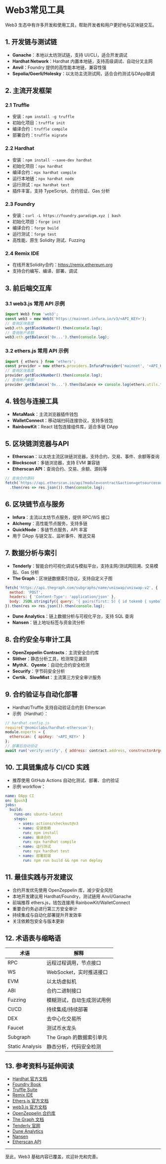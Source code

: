 <!-- /**
 * Web3常见工具极致细化
 * @description 详细介绍Web3开发与使用中常见的工具和库，包含开发链、主流开发框架、前后端交互库、区块链浏览器、数据分析、合约安全、自动化部署、CI/CD、最佳实践、术语表等，涵盖丰富代码示例与开发细节。
 * @author 前端小胖
 */ -->

# Web3常见工具

Web3 生态中有许多开发和使用工具，帮助开发者和用户更好地与区块链交互。

## 1. 开发链与测试链
- **Ganache**：本地以太坊测试链，支持 UI/CLI，适合开发调试
- **Hardhat Network**：Hardhat 内置本地链，支持高级调试、自动分叉主网
- **Anvil**：Foundry 提供的高性能本地链，兼容性强
- **Sepolia/Goerli/Holesky**：以太坊主流测试网，适合合约测试与DApp联调

## 2. 主流开发框架
### 2.1 Truffle
- 安装：`npm install -g truffle`
- 初始化项目：`truffle init`
- 编译合约：`truffle compile`
- 部署合约：`truffle migrate`

### 2.2 Hardhat
- 安装：`npm install --save-dev hardhat`
- 初始化项目：`npx hardhat`
- 编译合约：`npx hardhat compile`
- 运行本地链：`npx hardhat node`
- 运行测试：`npx hardhat test`
- 插件丰富，支持 TypeScript、合约验证、Gas 分析

### 2.3 Foundry
- 安装：`curl -L https://foundry.paradigm.xyz | bash`
- 初始化项目：`forge init`
- 编译合约：`forge build`
- 运行测试：`forge test`
- 高性能、原生 Solidity 测试、Fuzzing

### 2.4 Remix IDE
- 在线开发Solidity合约：https://remix.ethereum.org
- 支持合约编写、编译、部署、调试

## 3. 前后端交互库
### 3.1 web3.js 常用 API 示例
```js
import Web3 from 'web3';
const web3 = new Web3('https://mainnet.infura.io/v3/<API_KEY>');
// 查询区块高度
web3.eth.getBlockNumber().then(console.log);
// 查询账户余额
web3.eth.getBalance('0x...').then(console.log);
```

### 3.2 ethers.js 常用 API 示例
```js
import { ethers } from 'ethers';
const provider = new ethers.providers.InfuraProvider('mainnet', '<API_KEY>');
// 查询区块高度
provider.getBlockNumber().then(console.log);
// 查询账户余额
provider.getBalance('0x...').then(balance => console.log(ethers.utils.formatEther(balance)));
```

## 4. 钱包与连接工具
- **MetaMask**：主流浏览器插件钱包
- **WalletConnect**：移动端扫码连接协议，支持多钱包
- **RainbowKit**：React 钱包连接组件库，适合多链 DApp

## 5. 区块链浏览器与API
- **Etherscan**：以太坊主流区块链浏览器，支持合约、交易、事件、余额等查询
- **Blockscout**：多链浏览器，支持 EVM 兼容链
- **Etherscan API**：查询合约、交易、余额、源码等
```js
// 查询合约源码
fetch(`https://api.etherscan.io/api?module=contract&action=getsourcecode&address=0x...&apikey=<API_KEY>`)
  .then(res => res.json()).then(console.log);
```

## 6. 区块链节点与服务
- **Infura**：主流以太坊节点服务，提供 RPC/WS 接口
- **Alchemy**：高性能节点服务，支持多链
- **QuickNode**：多链节点服务，API 丰富
- 用于 DApp 与链交互、监听事件、推送交易

## 7. 数据分析与索引
- **Tenderly**：智能合约可视化调试与模拟平台，支持主网/测试网回溯、交易模拟、Gas 分析
- **The Graph**：区块链数据索引协议，支持自定义子图
```js
fetch('https://api.thegraph.com/subgraphs/name/uniswap/uniswap-v2', {
  method: 'POST',
  headers: { 'Content-Type': 'application/json' },
  body: JSON.stringify({ query: '{ pairs(first: 5) { id token0 { symbol } token1 { symbol } } }' })
}).then(res => res.json()).then(console.log);
```
- **Dune Analytics**：链上数据分析与可视化平台，支持 SQL 查询
- **Nansen**：链上地址标签与资金流分析

## 8. 合约安全与审计工具
- **OpenZeppelin Contracts**：主流安全合约库
- **Slither**：静态分析工具，检测常见漏洞
- **MythX**、**Oyente**：自动化合约安全检测
- **Securify**：字节码安全分析
- **Certik**、**SlowMist**：主流第三方安全审计服务

## 9. 合约验证与自动化部署
- Hardhat/Truffle 支持自动验证合约到 Etherscan
- 示例（Hardhat）：
```js
// hardhat.config.js
require('@nomiclabs/hardhat-etherscan');
module.exports = {
  etherscan: { apiKey: '<API_KEY>' }
};
// 部署后自动验证
await run('verify:verify', { address: contract.address, constructorArguments: [] });
```

## 10. 工具链集成与 CI/CD 实践
- 推荐使用 GitHub Actions 自动化测试、部署、合约验证
- 示例 workflow：
```yaml
name: DApp CI
on: [push]
jobs:
  build:
    runs-on: ubuntu-latest
    steps:
      - uses: actions/checkout@v3
      - name: 安装依赖
        run: npm install
      - name: 编译合约
        run: npx hardhat compile
      - name: 运行测试
        run: npx hardhat test
      - name: 部署前端
        run: npm run build && npm run deploy
```

## 11. 最佳实践与开发建议
- 合约开发优先使用 OpenZeppelin 库，减少安全风险
- 本地开发建议用 Hardhat/Foundry，测试链用 Anvil/Ganache
- 前端推荐 ethers.js，钱包连接用 RainbowKit/WalletConnect
- 重要合约务必进行第三方安全审计
- 持续集成与自动化部署提升开发效率
- 关注依赖包安全与版本更新

## 12. 术语表与缩略语
| 术语 | 解释 |
|------|------|
| RPC | 远程过程调用，节点接口 |
| WS | WebSocket，实时推送接口 |
| EVM | 以太坊虚拟机 |
| ABI | 合约二进制接口 |
| Fuzzing | 模糊测试，自动生成测试用例 |
| CI/CD | 持续集成/持续部署 |
| DEX | 去中心化交易所 |
| Faucet | 测试币水龙头 |
| Subgraph | The Graph 的数据索引单元 |
| Static Analysis | 静态分析，代码安全检测 |

## 13. 参考资料与延伸阅读
- [Hardhat 官方文档](https://hardhat.org/)
- [Foundry Book](https://book.getfoundry.sh/)
- [Truffle Suite](https://trufflesuite.com/)
- [Remix IDE](https://remix.ethereum.org/)
- [Ethers.js 官方文档](https://docs.ethers.org/)
- [web3.js 官方文档](https://web3js.readthedocs.io/)
- [OpenZeppelin 合约库](https://docs.openzeppelin.com/contracts/)
- [The Graph 文档](https://thegraph.com/docs/)
- [Tenderly 官网](https://tenderly.co/)
- [Dune Analytics](https://dune.com/)
- [Nansen](https://www.nansen.ai/)
- [Etherscan API](https://docs.etherscan.io/)

---

至此，Web3 基础内容已覆盖，欢迎补充和完善。 